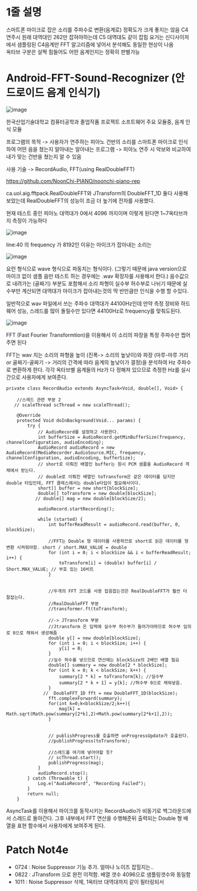 # 1줄 설명
스마트폰 마이크로 잡은 소리를 주파수로 변환(음계로)
정확도가 크게 좋지는 않음 C4 연주시 원래 대역대인 262만 잡혀야하는데 C5 대역대도 같이 잡힘
요거는 신디사이저에서 샘플링된 C4음계만 FFT 알고리즘에 넣어서 분석해도 동일한 현상이 나옴   
옥타브 구분은 살짝 힘들어도 어떤 음계인지는 정확히 판별가능


# Android-FFT-Sound-Recognizer (안드로이드 음계 인식기)

![image](https://user-images.githubusercontent.com/66546156/125195178-86850f80-e28f-11eb-838f-e11b6b069e66.png)

한국산업기술대학교 컴퓨터공학과 졸업작품 프로젝트 소프트웨어 주요 모듈중, 음계 인식 모듈

프로그램의 목적
-> 사용자가 연주하는 피아노 건반의 소리를 스마트폰 마이크로 인식하여 어떤 음을 쳤는지 알아내는 알아내는 프로그램
-> 피아노 연주 시 악보와 비교하여 내가 맞는 건반을 쳤는지 알 수 있음

사용 기술
-> RecordAudio, FFT(using RealDoubleFFT)

https://github.com/NoonChi-PIANO/noonchi-piano-rep


ca.uol.aig.fftpack.RealDoubleFFT와  JTransform의 DoubleFFT_1D 둘다 사용해 보았는데 
RealDoubleFFT의 성능이 조금 더 높기에 전자를 사용했다. 

현재 테스트 중인 피아노 대역대가 0에서 4096 까지이며 이렇게 된다면 1~7옥타브까지 측정이 가능하다

![image](https://user-images.githubusercontent.com/66546156/125195702-c0efac00-e291-11eb-99ba-d88d4db8c1a4.png)


line:40 의 frequency 가 8192인 이유는 마이크가 잡아내는 소리는 

![image](https://user-images.githubusercontent.com/66546156/125195732-ea103c80-e291-11eb-8895-19ed008c5413.png)

요런 형식으로 wave 형식으로 파동치는 형식이다. (그렇기 때문에 java version으로 마이크 없이 샘플 음만 테스트 하는 경우에는 .wav 확장자를 사용해서 한다.)
음수값으로 내려가는 (골짜기) 부분도 포함해서 소리 파형이 실수부 허수부로 나뉘기 때문에 실수부만 계산되면 대역대가 마이크가 잡아내는것의 딱 반만큼만 인식을 수행 할 수있다. 

일반적으로 wav 파일에서 쓰는 주파수 대역대가 44100Hz인데 만약 측정 장비와 하드웨어 성능, 스레드를 많이 돌릴수만 있다면 44100Hz로 frequency를 맞춰도된다. 

![image](https://user-images.githubusercontent.com/66546156/125195771-1af07180-e292-11eb-889f-f86eda2fae05.png)

FFT (Fast Fourier Transformtion)을 이용해서 이 소리의 파장을 특정 주파수만 찝어주면 된다

FFT는 wav 치는 소리의 파형을 높이 (진폭-> 소리의 높낮이)와 파장 (마루-마루 거리 or 골짜기-골짜기 -> 거리의 간격에 따라 음계의 높낮이가 결정)을 분석하여
Hz 주파수로 변환하게 한다. 각각 옥타브별 음계들의 Hz가 다 정해져 있으므로 측정한 Hz를 실시간으로 사용자에게 보여준다. 


    private class RecordAudio extends AsyncTask<Void, double[], Void> {

        //스레드 관련 부분 2
       // scaleThread scThread = new scaleThread();

        @Override
        protected Void doInBackground(Void... params) {
            try {
                // AudioRecord를 설정하고 사용한다.
                int bufferSize = AudioRecord.getMinBufferSize(frequency, channelConfiguration, audioEncoding);
                AudioRecord audioRecord = new AudioRecord(MediaRecorder.AudioSource.MIC, frequency, channelConfiguration, audioEncoding, bufferSize);
                // short로 이뤄진 배열인 buffer는 원시 PCM 샘플을 AudioRecord 객체에서 받는다.
                // double로 이뤄진 배열인 toTransform은 같은 데이터를 담지만 double 타입인데, FFT 클래스에서는 double타입이 필요해서이다.
                short[] buffer = new short[blockSize];
                double[] toTransform = new double[blockSize];
               // double[] mag = new double[blockSize/2];

                audioRecord.startRecording();

                while (started) {
                    int bufferReadResult = audioRecord.read(buffer, 0, blockSize);

                    //FFT는 Double 형 데이터를 사용하므로 short로 읽은 데이터를 형변환 시켜줘야함. short / short.MAX_VALUE = double
                    for (int i = 0; i < blockSize && i < bufferReadResult; i++) {
                        toTransform[i] = (double) buffer[i] / Short.MAX_VALUE; // 부호 있는 16비트
                    }


                    //두개의 FFT 코드를 사용 잡음잡는것은 RealDoubleFFT가 훨씬 더 잘잡는다.
                    //RealDoubleFFT 부분
                    //transformer.ft(toTransform);

                    //-> JTransform 부분
                    //Jtransform 은 입력에 실수부 허수부가 들어가야하므로 허수부 임의로 0으로 채워서 생성해줌
                    double y[] = new double[blockSize];
                    for (int i = 0; i < blockSize; i++) {
                        y[i] = 0;
                    }
                    //실수 허수를 넣으므로 연산에는 blockSize의 2배인 배열 필요
                    double[] summary = new double[2 * blockSize];
                    for (int k = 0; k < blockSize; k++) {
                        summary[2 * k] = toTransform[k]; //실수부
                        summary[2 * k + 1] = y[k]; //허수부 0으로 채워넣음.
                    }
                  //  DoubleFFT_1D fft = new DoubleFFT_1D(blockSize);
                    fft.complexForward(summary);
                    for(int k=0;k<blockSize/2;k++){
                        mag[k] = Math.sqrt(Math.pow(summary[2*k],2)+Math.pow(summary[2*k+1],2));
                    }


                    // publishProgress를 호출하면 onProgressUpdate가 호출된다.
                    //publishProgress(toTransform);

                    //스레드를 여기에 넣어야할 듯?
                    // scThread.start();
                    publishProgress(mag);
                }
                audioRecord.stop();
            } catch (Throwable t) {
                Log.e("AudioRecord", "Recording Failed");
            }
            return null;
        }

AsyncTask를 이용해서 마이크를 동작시키는 RecordAudio가 비동기로 백그라운드에서 스레드로 돌아간다. 
그후 내부에서 FFT 연산을 수행해준뒤 출력되는 Double 형 배열을 표현 함수에서 사용자에게 보여주게 된다.

# Patch Not4e
+ 0724 : Noise Suppressor 기능 추가. 얼마나 노이즈 잡힐지는..  
+ 0822 : JTransform 으로 완전 이적함. 배열 갯수 4096으로 샘플링갯수와 동일함  
+ 1011 : Noise Suppressor 삭제, 1옥타브 대역대까지 같이 필터링되서  

